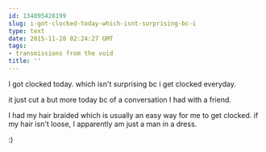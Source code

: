 ```yaml
---
id: 134095428199
slug: i-got-clocked-today-which-isnt-surprising-bc-i
type: text
date: 2015-11-28 02:24:27 GMT
tags:
- transmissions from the void
title: ''
---
```

I got clocked today. which isn't surprising bc i get clocked everyday. 

it just cut a but more today bc of a conversation I had with a friend.

I had my hair braided which is usually an easy way for me to get clocked. if my hair isn't loose,  I apparently am just a man in a dress. 

:)